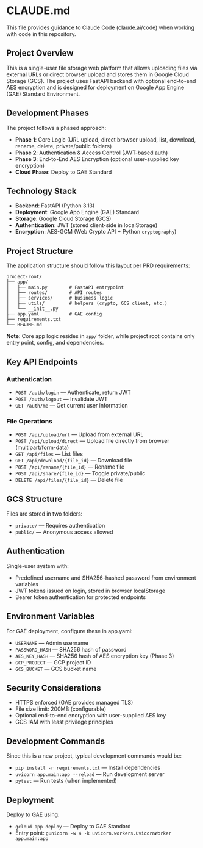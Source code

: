 # CLAUDE.md

This file provides guidance to Claude Code (claude.ai/code) when working with code in this repository.

## Project Overview

This is a single-user file storage web platform that allows uploading files via external URLs or direct browser upload and stores them in Google Cloud Storage (GCS). The project uses FastAPI backend with optional end-to-end AES encryption and is designed for deployment on Google App Engine (GAE) Standard Environment.

## Development Phases

The project follows a phased approach:
- **Phase 1**: Core Logic (URL upload, direct browser upload, list, download, rename, delete, private/public folders)
- **Phase 2**: Authentication & Access Control (JWT-based auth)
- **Phase 3**: End-to-End AES Encryption (optional user-supplied key encryption)
- **Cloud Phase**: Deploy to GAE Standard

## Technology Stack

- **Backend**: FastAPI (Python 3.13)
- **Deployment**: Google App Engine (GAE) Standard
- **Storage**: Google Cloud Storage (GCS)
- **Authentication**: JWT (stored client-side in localStorage)
- **Encryption**: AES-GCM (Web Crypto API + Python `cryptography`)

## Project Structure

The application structure should follow this layout per PRD requirements:
```
project-root/
├── app/
│   ├── main.py        # FastAPI entrypoint
│   ├── routes/        # API routes
│   ├── services/      # business logic
│   ├── utils/         # helpers (crypto, GCS client, etc.)
│   └── __init__.py
├── app.yaml           # GAE config
├── requirements.txt
└── README.md
```

**Note**: Core app logic resides in `app/` folder, while project root contains only entry point, config, and dependencies.

## Key API Endpoints

### Authentication
- `POST /auth/login` — Authenticate, return JWT
- `POST /auth/logout` — Invalidate JWT
- `GET /auth/me` — Get current user information

### File Operations
- `POST /api/upload/url` — Upload from external URL
- `POST /api/upload/direct` — Upload file directly from browser (multipart/form-data)
- `GET /api/files` — List files
- `GET /api/download/{file_id}` — Download file
- `POST /api/rename/{file_id}` — Rename file
- `POST /api/share/{file_id}` — Toggle private/public
- `DELETE /api/files/{file_id}` — Delete file

## GCS Structure

Files are stored in two folders:
- `private/` — Requires authentication
- `public/` — Anonymous access allowed

## Authentication

Single-user system with:
- Predefined username and SHA256-hashed password from environment variables
- JWT tokens issued on login, stored in browser localStorage
- Bearer token authentication for protected endpoints

## Environment Variables

For GAE deployment, configure these in app.yaml:
- `USERNAME` — Admin username
- `PASSWORD_HASH` — SHA256 hash of password
- `AES_KEY_HASH` — SHA256 hash of AES encryption key (Phase 3)
- `GCP_PROJECT` — GCP project ID
- `GCS_BUCKET` — GCS bucket name

## Security Considerations

- HTTPS enforced (GAE provides managed TLS)
- File size limit: 200MB (configurable)
- Optional end-to-end encryption with user-supplied AES key
- GCS IAM with least privilege principles

## Development Commands

Since this is a new project, typical development commands would be:
- `pip install -r requirements.txt` — Install dependencies
- `uvicorn app.main:app --reload` — Run development server
- `pytest` — Run tests (when implemented)

## Deployment

Deploy to GAE using:
- `gcloud app deploy` — Deploy to GAE Standard
- Entry point: `gunicorn -w 4 -k uvicorn.workers.UvicornWorker app.main:app`